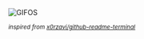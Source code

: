 <div align="justify">
<picture>
    <source media="(prefers-color-scheme: dark)" srcset="https://i.ibb.co/WWbJskw/output-gif.gif">
    <source media="(prefers-color-scheme: light)" srcset="https://i.ibb.co/WWbJskw/output-gif.gif">
    <img alt="GIFOS" src="https://i.ibb.co/WWbJskw/output-gif.gif">
</picture>

<sub><i>inspired from [x0rzavi/github-readme-terminal](https://github.com/x0rzavi/github-readme-terminal)</i></sub>

</div>

<!-- Image deletion URL: https://ibb.co/Rpxw73m/f350fb1c11a44327ac1cbf2275a227e5 -->